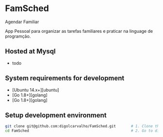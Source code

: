 # FamSched

Agendar Familiar

App Pessoal para organizar as tarefas familiares e praticar na linguage de programção.

## Hosted at Mysql

- todo

## System requirements for development


* [Ubuntu 14.x+][ubuntu]
* [Go 1.8+][golang]
* [Go 1.8+][golang]

## Setup development environment

```bash
git clone git@github.com:digolcarvalho/FamSched.git       # 1. Clone this repo
cd FamSched                                               # 2. Go to directory project
```
